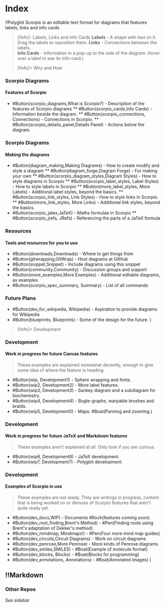 # Index
!!Polyglot
Scorpio is an editable text format for diagrams that features labels, links and info cards

> [!info]- Labels, Links and Info Cards
 **Labels** - A shape with text on it. Drag the labels to reposition them.
 **Links** - Connections between the labels.  
 **Info Cards** - Information in a pop-up to the side of the diagram. Hover over a label to see its info-card.)

> [!info]+ Why and How
### Scorpio Diagrams 
#### Features of Scorpio
* #Button(scorpio_diagrams,What is Scorpio?) - Description of the features of Scorpio diagrams
** #Button(scorpio_cards,Info Cards) - Information beside the diagram.
** #Button(scorpio_connections, Connections) - Connections in Scorpio.
** #Button(scorpio_details_panel,Details Panel) - Actions below the diagram.
### Scorpio Diagrams 
#### Making the diagrams
* #Button(diagram_making,Making Diagrams) - How to create modify and style a diagram
** #Button(diagram_forge,Diagram Forge) - For making your own 
** #Button(scorpio_diagram_styles,Diagram Styles) - How to style diagrams in Scorpio
** #Button(scorpio_label_styles, Label Styles) - How to style labels in Scorpio
** #Button(more_label_styles, More Labels) - Additional label styles, beyond the basics.
** #Button(scorpio_link_styles, Link Styles) - How to style links in Scorpio.
** #Button(more_link_styles, More Links) - Additional link styles, beyond the basics.
* #Button(scorpio_jatex,JaTeX) - Maths formulae in Scorpio
** #Button(scorpio_jrefs, JRefs) - Referencing the parts of a JaTeX formula

### Resources
#### Tools and resources for you to use
* #Button(downloads,Downloads) - Where to get things from
* #Button(gitwrapping,GitWrap) - Host diagrams at GitHub
* #Button(snippet,Snippet) - Include diagrams using this snippet
* #Button(community,Community) - Discussion groups and support
* #Button(more_examples,More Examples) - Additional editable diagrams, as examples
* #Button(scorpio_spec_summary, Summary) - List of all commands

### Future Plans
* #Button(dev_for_wikipedia, Wikipedia) - Aspiration to provide diagrams for Wikipedia
* #Button(blueprints, Blueprints) - Some of the design for the future.
)

> [!info]+ Development
### Development
#### Work in progress for future Canvas features
> These examples are explained somewhat decently, enough to give some idea of where the feature is heading.
* #Button(wip, Development1) - Sphere wrapping and fonts.
* #Button(wip2, Development2) - More label features.
* #Button(wip3, Development3) - Sankey diagram and a subdiagram for biochemistry.
* #Button(wip4, Development4) - Bugle-graphs, warpable brushes and braids.
* #Button(wip5, Development5) - Maps: #Boat(Panning and zooming.)

### Development
#### Work in progress for future JaTeX and Markdown features
> These examples aren't explained at all. Only look if you are curious.
* #Button(wip6, Development6) - JaTeX development.
* #Button(wip7, Development7) - Polyglot development.

### Development
#### Examples of Scorpio in use
> These examples are not ready. They are writings in progress, content that is being worked on or demoes of Scorpio features that aren't quite ready yet.
* #Button(dev_docs,WIP) - Documents #Rock(features coming soon).
* #Button(dev_root_finding,Brent's Method) - #Pen(Finding roots using Brent's adaptation of Dekker's method)
* #Button(dev_mindmap, Mindmaps!) - #Pen(Four more mind map guides)
* #Button(dev_circuits,Circuit Diagrams) - Work on circuit diagrams
* #Button(dev_penrose,More Penrose) - More kinds of Penrose diagrams
* #Button(dev_smiles,SMILES) - #Boat(Example of molecule format)
* #Button(dev_blocks, Blocks) - #Boat(Blocks for programming)
* #Button(dev_annotations, Annotations) - #Boat(Annotated images)
)

!!Markdown
----
### Other Repos
 *See sidebar*


&nbsp;
